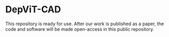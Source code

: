 # DepViT-CAD

This repository is ready for use. After our work is published as a paper, the code and software will be made open-access in this public repository.
